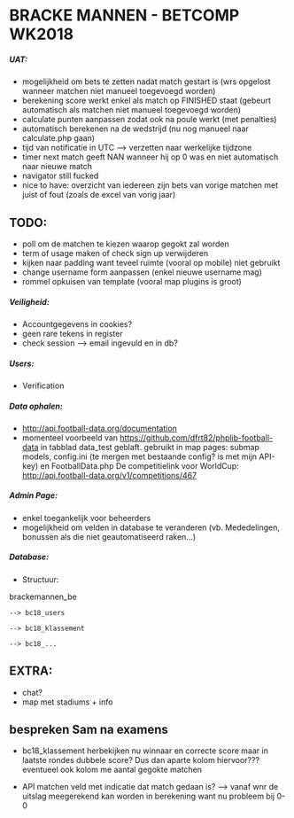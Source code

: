 ﻿# BRACKE MANNEN - BETCOMP WK2018

##### UAT:

- mogelijkheid om bets te zetten nadat match gestart is (wrs opgelost wanneer matchen niet manueel toegevoegd worden)
- berekening score werkt enkel als match op FINISHED staat (gebeurt automatisch als matchen niet manueel toegevoegd worden)
- calculate punten aanpassen zodat ook na poule werkt (met penalties)
- automatisch berekenen na de wedstrijd (nu nog manueel naar calculate.php gaan)
- tijd van notificatie in UTC --> verzetten naar werkelijke tijdzone
- timer next match geeft NAN wanneer hij op 0 was en niet automatisch naar nieuwe match
- navigator still fucked
- nice to have: overzicht van iedereen zijn bets van vorige matchen met juist of fout (zoals de excel van vorig jaar)


## TODO:

- poll om de matchen te kiezen waarop gegokt zal worden
- term of usage maken of check sign up verwijderen
- kijken naar padding want teveel ruimte (vooral op mobile) niet gebruikt
- change username form aanpassen (enkel nieuwe username mag)
- rommel opkuisen van template (vooral map plugins is groot)

##### Veiligheid:

- Accountgegevens in cookies?
- geen rare tekens in register
- check session --> email ingevuld en in db? 

##### Users:

- Verification

##### Data ophalen:

- http://api.football-data.org/documentation
- momenteel voorbeeld van https://github.com/dfrt82/phplib-football-data in tabblad data_test geblaft.
  gebruikt in map pages: submap models, config.ini (te mergen met bestaande config? is met mijn API-key) en FootballData.php
  De competitielink voor WorldCup: http://api.football-data.org/v1/competitions/467
  
##### Admin Page:

- enkel toegankelijk voor beheerders
- mogelijkheid om velden in database te veranderen (vb. Mededelingen, bonussen als die niet geautomatiseerd raken...)

##### Database:

- Structuur:

 brackemannen_be
 
    --> bc18_users
	
    --> bc18_klassement
	
    --> bc18_...
	
	

## EXTRA:

- chat?  
- map met stadiums + info

## bespreken Sam na examens

-	bc18_klassement herbekijken
	nu winnaar en correcte score maar in laatste rondes dubbele score? Dus dan aparte kolom hiervoor???
	eventueel ook kolom me aantal gegokte matchen
	
-	API matchen veld met indicatie dat match gedaan is? --> vanaf wnr de uitslag meegerekend kan worden in berekening want nu probleem bij 0-0